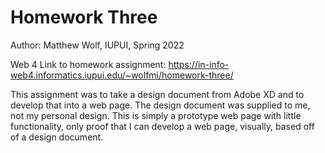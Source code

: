 # Homework Three

Author: Matthew Wolf, IUPUI, Spring 2022

Web 4 Link to homework assignment:
https://in-info-web4.informatics.iupui.edu/~wolfmi/homework-three/ 

This assignment was to take a design document from Adobe XD and to develop that into a web page. The design document was supplied to me, not my personal design. This is simply a prototype web page with little functionality, only proof that I can develop a web page, visually, based off of a design document.